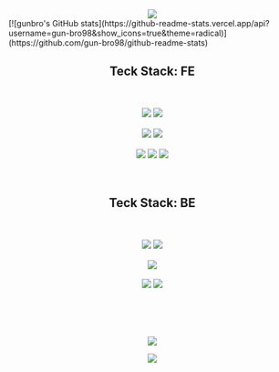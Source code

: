 
<div align="center">
  <img src="https://capsule-render.vercel.app/api?type=shark&color=008000&height=400&section=header&text=Welcome%20to%20Gunbro's%20Github%20☺️&fontSize=40&fontColor=fff" />
</div>
[![gunbro's GitHub stats](https://github-readme-stats.vercel.app/api?username=gun-bro98&show_icons=true&theme=radical)](https://github.com/gun-bro98/github-readme-stats)
<h2 align="center">Teck Stack: FE</h2>
<br/>
<br/>
<div id="frontend" align="center">
  <img src="https://img.shields.io/badge/Javascript-F7DF1E?style=flat-square&logo=Javascript&logoColor=black"/>
  <img src="https://img.shields.io/badge/TypeScript-3178C6?style=flat-square&logo=TypeScript&logoColor=white"/>
  <br/>
  <br/>
  <img src="https://img.shields.io/badge/HTML5-E34F26?style=flat-square&logo=HTML5&logoColor=white"/>
  <img src="https://img.shields.io/badge/CSS3-1572B6?style=flat-square&logo=CSS3&logoColor=white"/>
  <br/>
  <br/>
  <img src="https://img.shields.io/badge/styled_components-DB7093?style=flat-square&logo=styled-components&logoColor=white"/>
  <img src="https://img.shields.io/badge/React-61DAFB?style=flat-square&logo=React&logoColor=black"/>
  <img src="https://img.shields.io/badge/Redux-764ABC?style=flat-square&logo=Redux&logoColor=white"/>
</div>
<br/>
<br/>
<h2 align="center">Teck Stack: BE</h2>
<br/>
<br/>
<div id="backend" align="center">
  <img src="https://img.shields.io/badge/Node.js-339933?style=flat-square&logo=Node.js&logoColor=white"/>
  <img src="https://img.shields.io/badge/Express-000000?style=flat-square&logo=Express&logoColor=white"/>
  <br/>
  <br/>
  <img src="https://img.shields.io/badge/sequelize-52B0E7?style=flat-square&logo=sequelize&logoColor=white"/>
  <br/>
  <br/>
  <img src="https://img.shields.io/badge/mongoDB-47A248?style=flat-square&logo=mongoDB&logoColor=white"/>
  <img src="https://img.shields.io/badge/MySQL-4479A1?style=flat-square&logo=MySQL&logoColor=white"/>
</div>
<br/>
<br/>
<br/>
<br/>
<p align="center">
  <img align="center" src="https://github-readme-stats.vercel.app/api/top-langs/?username=gun-bro98&layout=compact" />
</p>


<div align="center">
  <img src="https://capsule-render.vercel.app/api?type=shark&color=008000&height=200&section=footer" />
</div>
